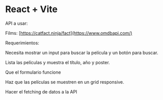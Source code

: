# React + Vite

API a usar:

Films: [https://catfact.ninja/fact](https://www.omdbapi.com/)

Requerimientos:

Necesita mostrar un input para buscar la película y un botón para buscar.

Lista las películas y muestra el título, año y poster.

Que el formulario funcione

Haz que las películas se muestren en un grid responsive.

Hacer el fetching de datos a la API
